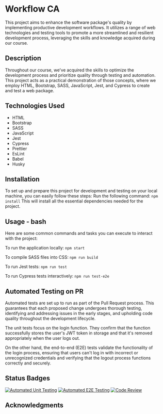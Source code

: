 # Workflow CA
This project aims to enhance the software package's quality by implementing productive development workflows. It utilizes a range of web technologies and testing tools to promote a more streamlined and resilient development process, leveraging the skills and knowledge acquired during our course.

## Description 
Throughout our course, we've acquired the skills to optimize the development process and prioritize quality through testing and automation. This project acts as a practical demonstration of those concepts, where we employ HTML, Bootstrap, SASS, JavaScript, Jest, and Cypress to create and test a web package.

## Technologies Used

- HTML
- Bootstrap
- SASS
- JavaScript
- Jest
- Cypress
- Prettier
- EsLint
- Babel
- Husky

## Installation
To set up and prepare this project for development and testing on your local machine, you can easily follow these steps:
Run the following command:
```npm install```
This will install all the essential dependencies needed for the project.

## Usage - bash
Here are some common commands and tasks you can execute to interact with the project:

To run the application locally: ```npm start```

To compile SASS files into CSS: ```npm run build```

To run Jest tests: ```npm run test```

To run Cypress tests interactively: ```npm run test-e2e```

## Automated Testing on PR
Automated tests are set up to run as part of the Pull Request process. This guarantees that each proposed change undergoes thorough testing, identifying and addressing issues in the early stages, and upholding code quality throughout the development lifecycle.

The unit tests focus on the login function. They confirm that the function successfully stores the user's JWT token in storage and that it's removed appropriately when the user logs out.

On the other hand, the end-to-end (E2E) tests validate the functionality of the login process, ensuring that users can't log in with incorrect or unrecognized credentials and verifying that the logout process functions correctly and securely.
## Status Badges
[![Automated Unit Testing](https://github.com/LineNil/social-media-client/actions/workflows/unit-test.yml/badge.svg)](https://github.com/LineNil/social-media-client/actions/workflows/unit-test.yml)
[![Automated E2E Testing](https://github.com/LineNil/social-media-client/actions/workflows/e2e-test.yml/badge.svg)](https://github.com/LineNil/social-media-client/actions/workflows/e2e-test.yml)
[![Code Review](https://github.com/LineNil/social-media-client/actions/workflows/gpt.yml/badge.svg)](https://github.com/LineNil/social-media-client/actions/workflows/gpt.yml)
## Acknowledgments



